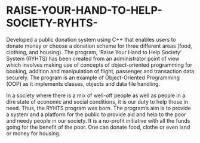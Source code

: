 # RAISE-YOUR-HAND-TO-HELP-SOCIETY-RYHTS-
Developed a public donation system using C++ that enables users to donate money or choose a donation scheme for three different areas (food, clothing, and housing).
The program, ‘Raise Your Hand to Help Society’ System (RYHTS) has been created from an administrator point of view which involves making use of concepts of object-oriented programming for booking, addition and manipulation of flight, passenger and transaction data securely. The program is an example of Object-Oriented Programming (OOP) as it implements classes, objects and data file handling. 

In a society where there is a mix of well-off people as well as people in a dire state of economic and social conditions, it is our duty to help those in need. Thus, the RYHTS program was born. The program’s aim is to provide a system and a platform for the public to provide aid and help to the poor and needy people in our society. It is a no-profit initiative with all the funds going for the benefit of the poor. One can donate food, clothe or even land or money for housing. 
